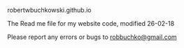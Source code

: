 robertwbuchkowski.github.io

The Read me file for my website code, modified 26-02-18

Please report any errors or bugs to robbuchko@gmail.com